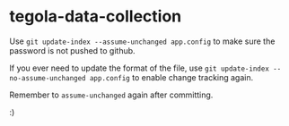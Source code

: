 # tegola-data-collection

Use `git update-index --assume-unchanged app.config` to make sure the password is not pushed to github. 

If you ever need to update the format of the file, use `git update-index --no-assume-unchanged app.config` to enable change tracking again. 

Remember to `assume-unchanged` again after committing. 

:)